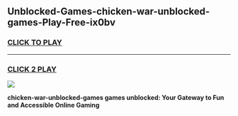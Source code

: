 
## Unblocked-Games-chicken-war-unblocked-games-Play-Free-ix0bv
<h3>
<a href="https://premium76.site?title=chicken-war-unblocked-games&ref=17A">CLICK TO PLAY</a></h3>
<hr>

<h3>
<a href="https://premium76.site?title=chicken-war-unblocked-games&ref=17A">CLICK 2 PLAY</a>
  
</h3>

<a href="https://premium76.site?title=chicken-war-unblocked-games&ref=17A"><img src="https://clearcache.store/games.png"></a>


**chicken-war-unblocked-games games unblocked: Your Gateway to Fun and Accessible Online Gaming**
